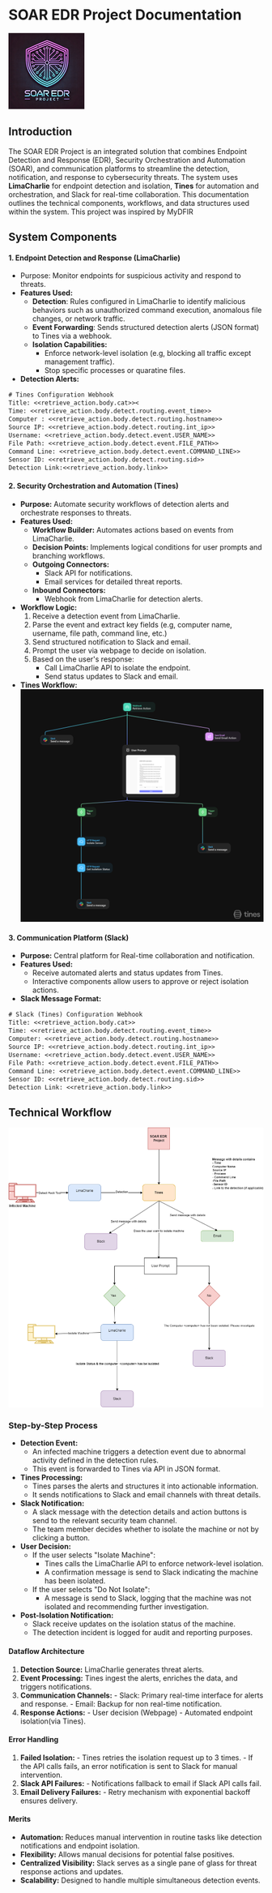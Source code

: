 # SOAR EDR Project Documentation 
![SOAR EDR Project Logo](./assest/logo.png)
## Introduction
The SOAR EDR Project is an integrated solution that combines Endpoint Detection and Response (EDR), Security Orchestration and Automation (SOAR), and communication platforms to streamline the detection, notification, and response to cybersecurity threats. The system uses **LimaCharlie** for endpoint detection and isolation, **Tines** for automation and orchestration, and Slack for real-time collaboration. This documentation outlines the technical components, workflows, and data structures used within the system. This project was inspired by MyDFIR

## System Components
#### 1. Endpoint Detection and Response (LimaCharlie)
  - Purpose: Monitor endpoints for suspicious activity and respond to threats.
  - **Features Used:**
    - **Detection**: Rules configured in LimaCharlie to identify malicious behaviors such as unauthorized command execution, anomalous file changes, or network traffic.
    - **Event Forwarding**: Sends structured detection alerts (JSON format) to Tines via a webhook.
    - **Isolation Capabilities:**
      - Enforce network-level isolation (e.g, blocking all traffic except management traffic).
      - Stop specific processes or quaratine files.
  - **Detection Alerts:**
   ```
   # Tines Configuration Webhook
   Title: <<retrieve_action.body.cat>><
   Time: <<retrieve_action.body.detect.routing.event_time>>
   Computer : <<retrieve_action.body.detect.routing.hostname>>
   Source IP: <<retrieve_action.body.detect.routing.int_ip>>
   Username: <<retrieve_action.body.detect.event.USER_NAME>>
   File Path: <<retrieve_action.body.detect.event.FILE_PATH>>
   Command Line: <<retrieve_action.body.detect.event.COMMAND_LINE>>
   Sensor ID: <<retrieve_action.body.detect.routing.sid>>
   Detection Link:<<retrieve_action.body.link>>
   ```
#### 2. Security Orchestration and Automation (Tines)
  - **Purpose:** Automate security workflows of detection alerts and orchestrate responses to threats.
  - **Features Used:**
    - **Workflow Builder:** Automates actions based on events from LimaCharlie.
    - **Decision Points:** Implements logical conditions for user prompts and branching workflows.
    - **Outgoing Connectors:**
      - Slack API for notifications.
      - Email services for detailed threat reports.
    - **Inbound Connectors:**
      - Webhook from LimaCharlie for detection alerts.
  - **Workflow Logic:**
      1. Receive a detection event from LimaCharlie.
      2. Parse the event and extract key fields (e.g, computer name, username, file path, command line, etc.)
      3. Send structured notification to Slack and email.
      4. Prompt the user via webpage to decide on isolation.
      5. Based on the user's response:
            - Call LimaCharlie API to isolate the endpoint.
            - Send status updates to Slack and email.
  - **Tines Workflow:**
  ![Tines Workflow](./assest/tinesWorkflow.png)
#### 3. Communication Platform (Slack)
  - **Purpose:** Central platform for Real-time collaboration and notification.
  - **Features Used:**
    - Receive automated alerts and status updates from Tines.
    - Interactive components allow users to approve or reject isolation actions.
  - **Slack Message Format:**
  ```
  # Slack (Tines) Configuration Webhook
  Title: <<retrieve_action.body.cat>>
  Time: <<retrieve_action.body.detect.routing.event_time>>
  Computer: <<retrieve_action.body.detect.routing.hostname>>
  Source IP: <<retrieve_action.body.detect.routing.int_ip>>
  Username: <<retrieve_action.body.detect.event.USER_NAME>>
  File Path: <<retrieve_action.body.detect.event.FILE_PATH>>
  Command Line: <<retrieve_action.body.detect.event.COMMAND_LINE>>
  Sensor ID: <<retrieve_action.body.detect.routing.sid>>
  Detection Link: <<retrieve_action.body.link>>
  ```   
## Technical Workflow
![SOAR EDR Workflow](./assest/workflow.png)
### Step-by-Step Process
  - **Detection Event:**
    - An infected machine triggers a detection event due to abnormal activity defined in the detection rules.
    - This event is forwarded to Tines via API in JSON format.
  - **Tines Processing:**
    - Tines parses the alerts and structures it into actionable information.
    - It sends notifications to Slack and email channels with threat details.
  - **Slack Notification:**
    - A slack message with the detection details and action buttons is send to the relevant security team channel.
    - The team member decides whether to isolate the machine or not by clicking a button.
  - **User Decision:**
    - If the user selects "Isolate Machine":
        - Tines calls the LimaCharlie API to enforce network-level isolation.
        - A confirmation message is send to Slack indicating the machine has been isolated.
    - If the user selects "Do Not Isolate":
        - A message is send to Slack, logging that the machine was not isolated and recommending further investigation.
  - **Post-Isolation Notification:**
     - Slack receive updates on the isolation status of the machine.
     - The detection incident is logged for audit and reporting purposes.
#### Dataflow Architecture
  1. **Detection Source:** LimaCharlie generates threat alerts.
  2. **Event Processing:** Tines ingest the alerts, enriches the data, and triggers notifications.
  3. **Communication Channels:**
    - Slack: Primary real-time interface for alerts and response.
    - Email: Backup for non real-time notification.
  4. **Response Actions:**
    - User decision (Webpage)
    - Automated endpoint isolation(via Tines).
#### Error Handling
  1. **Failed Isolation:**
    - Tines retries the isolation request up to 3 times.
    - If the API calls fails, an error notification is sent to Slack for manual intervention.
  2. **Slack API Failures:**
    - Notifications fallback to email if Slack API calls fail.
  3. **Email Delivery Failures:**
    - Retry mechanism with exponential backoff ensures delivery.
#### Merits
  - **Automation:** Reduces manual intervention in routine tasks like detection notifications and endpoint isolation.
  - **Flexibility:** Allows manual decisions for potential false positives.
  - **Centralized Visibility:** Slack serves as a single pane of glass for threat response actions and updates.
  - **Scalability:** Designed to handle multiple simultaneous detection events.
